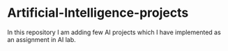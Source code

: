 # Artificial-Intelligence-projects
In this repository I am adding few AI projects which I have implemented as an assignment in AI lab.
